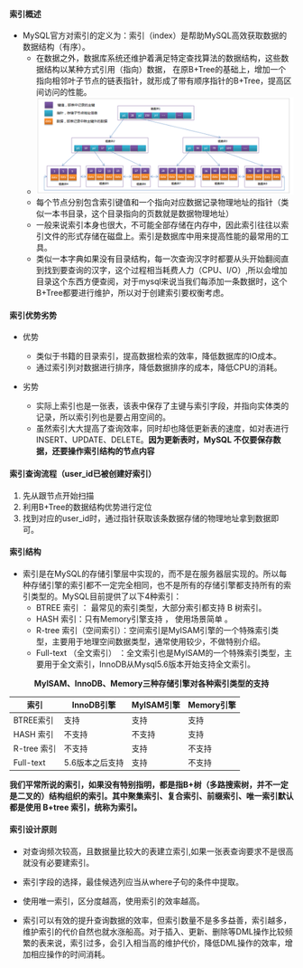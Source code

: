 #### 索引概述

+ MySQL官方对索引的定义为：索引（index）是帮助MySQL高效获取数据的数据结构（有序）。
  + 在数据之外，数据库系统还维护着满足特定查找算法的数据结构，这些数据结构以某种方式引用（指向）数据， 在原B+Tree的基础上，增加一个指向相邻叶子节点的链表指针，就形成了带有顺序指针的B+Tree，提高区间访问的性能。
  + ![1555906287178](./img/1555906287178.png)
  + 每个节点分别包含索引键值和一个指向对应数据记录物理地址的指针（类似一本书目录，这个目录指向的页数就是数据物理地址）
  + 一般来说索引本身也很大，不可能全部存储在内存中，因此索引往往以索引文件的形式存储在磁盘上。索引是数据库中用来提高性能的最常用的工具。
  + 类似一本字典如果没有目录结构，每一次查询汉字时都要从头开始翻阅直到找到要查询的汉字，这个过程相当耗费人力（CPU、I/O）,所以会增加目录这个东西方便查阅，对于mysql来说当我们每添加一条数据时，这个B+Tree都要进行维护，所以对于创建索引要权衡考虑。

#### 索引优势劣势

+ 优势
  +  类似于书籍的目录索引，提高数据检索的效率，降低数据库的IO成本。
  + 通过索引列对数据进行排序，降低数据排序的成本，降低CPU的消耗。

+ 劣势
  + 实际上索引也是一张表，该表中保存了主键与索引字段，并指向实体类的记录，所以索引列也是要占用空间的。
  + 虽然索引大大提高了查询效率，同时却也降低更新表的速度，如对表进行INSERT、UPDATE、DELETE。**因为更新表时，MySQL 不仅要保存数据，还要操作索引结构的节点内容**

#### 索引查询流程（user_id已被创建好索引）

1. 先从跟节点开始扫描
2. 利用B+Tree的数据结构优势进行定位
3. 找到对应的user_id时，通过指针获取该条数据存储的物理地址拿到数据即可。

#### 索引结构

+ 索引是在MySQL的存储引擎层中实现的，而不是在服务器层实现的。所以每种存储引擎的索引都不一定完全相同，也不是所有的存储引擎都支持所有的索引类型的。MySQL目前提供了以下4种索引：
  + BTREE 索引 ： 最常见的索引类型，大部分索引都支持 B 树索引。
  + HASH 索引：只有Memory引擎支持 ， 使用场景简单 。
  + R-tree 索引（空间索引）：空间索引是MyISAM引擎的一个特殊索引类型，主要用于地理空间数据类型，通常使用较少，不做特别介绍。
  + Full-text （全文索引） ：全文索引也是MyISAM的一个特殊索引类型，主要用于全文索引，InnoDB从Mysql5.6版本开始支持全文索引。

<center><b>MyISAM、InnoDB、Memory三种存储引擎对各种索引类型的支持</b></center>

| 索引        | InnoDB引擎      | MyISAM引擎 | Memory引擎 |
| ----------- | --------------- | ---------- | ---------- |
| BTREE索引   | 支持            | 支持       | 支持       |
| HASH 索引   | 不支持          | 不支持     | 支持       |
| R-tree 索引 | 不支持          | 支持       | 不支持     |
| Full-text   | 5.6版本之后支持 | 支持       | 不支持     |

**我们平常所说的索引，如果没有特别指明，都是指B+树（多路搜索树，并不一定是二叉的）结构组织的索引。其中聚集索引、复合索引、前缀索引、唯一索引默认都是使用 B+tree 索引，统称为索引。**

#### 索引设计原则

- 对查询频次较高，且数据量比较大的表建立索引,如果一张表查询要求不是很高就没有必要建索引。

- 索引字段的选择，最佳候选列应当从where子句的条件中提取。

- 使用唯一索引，区分度越高，使用索引的效率越高。

- 索引可以有效的提升查询数据的效率，但索引数量不是多多益善，索引越多，维护索引的代价自然也就水涨船高。对于插入、更新、删除等DML操作比较频繁的表来说，索引过多，会引入相当高的维护代价，降低DML操作的效率，增加相应操作的时间消耗。


